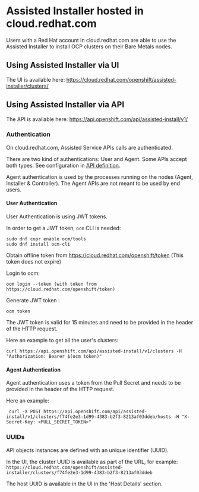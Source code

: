# Assisted Installer hosted in cloud.redhat.com

Users with a Red Hat account in cloud.redhat.com are able to use the Assisted Installer to install OCP clusters on their Bare Metals nodes.

## Using Assisted Installer via UI

The UI is available here: https://cloud.redhat.com/openshift/assisted-installer/clusters/

## Using Assisted Installer via API

The API is available here: https://api.openshift.com/api/assisted-install/v1/

### Authentication

On cloud.redhat.com, Assisted Service APIs calls are authenticated.

There are two kind of authentications: User and Agent.
Some APIs accept both types. See configuration in [API definition](../swagger.yaml).

Agent authentication is used by the processes running on the nodes (Agent, Installer & Controller).
The Agent APIs are not meant to be used by end users.

#### User Authentication

User Authentication is using JWT tokens.

In order to get a JWT token, `ocm` CLI is needed:

```
sudo dnf copr enable ocm/tools
sudo dnf install ocm-cli
```

Obtain offline token from https://cloud.redhat.com/openshift/token (This token does not expire)

Login to ocm:
```
ocm login --token (with token from https://cloud.redhat.com/openshift/token)
```

Generate JWT token :
```
ocm token
```

The JWT token is valid for 15 minutes and need to be provided in the header of the HTTP request.

Here an example to get all the user's clusters:

```
curl https://api.openshift.com/api/assisted-install/v1/clusters -H "Authorization: Bearer $(ocm token)"
```

#### Agent Authentication

Agent authentication uses a token from the Pull Secret and needs to be provided in the header of the HTTP request.

Here an example:

```
 curl -X POST https://api.openshift.com/api/assisted-install/v1/clusters/f74fe2e3-1d99-4383-b2f3-8213af03ddeb/hosts -H "X-Secret-Key: <PULL_SECRET_TOKEN>"
 ```

 ### UUIDs

 API objects instances are defined with an unique identifier (UUID).

 In the UI, the cluster UUID is available as part of the URL, for example: `https://cloud.redhat.com/openshift/assisted-installer/clusters/f74fe2e3-1d99-4383-b2f3-8213af03ddeb`

 The host UUID is available in the UI in the 'Host Details' section.
